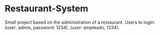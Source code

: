 # Restaurant-System
Small project based on the administration of a restaurant.
Users to login: (user: admin, password: 1234),
                (user: empleado, 1234).
